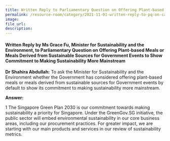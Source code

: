 ```yaml
---  
title: Written Reply to Parliamentary Question on Offering Plant-based Meals or Meals Derived from Sustainable Sources for Government Events to Show Commitment to Making Sustainability More Mainstream by Ms Grace Fu, Minister for Sustainability and the Environment  
permalink: /resource-room/category/2021-11-01-written-reply-to-pq-on-catered-meals-for-gov-events/  
image:  
file_url:  
description:  
---  
```

 
#### Written Reply by Ms Grace Fu, Minister for Sustainability and the Environment, to Parliamentary Question on Offering Plant-based Meals or Meals Derived from Sustainable Sources for Government Events to Show Commitment to Making Sustainability More Mainstream    
 
**Dr Shahira Abdullah:** To ask the Minister for Sustainability and the Environment whether the Government has considered offering plant-based meals or meals derived from sustainable sources for Government events by default to show its commitment to making sustainability more mainstream.
 
**Answer:**
 
1 The Singapore Green Plan 2030 is our commitment towards making sustainability a priority for Singapore. Under the GreenGov.SG initiative, the public sector will embed environmental sustainability in our core business areas, including our procurement practices. For greater impact, we are starting with our main products and services in our review of sustainability metrics.
